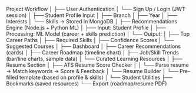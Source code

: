 Project Workflow
│
├── User Authentication
│   └── Sign Up / Login (JWT session)
│
├── Student Profile Input
│   ├── Branch
│   ├── Year
│   ├── Interests
│   └── Skills → Stored in MongoDB
│
├── Recommendations Engine (Node.js + Python ML)
│   ├── Input: Student Profile
│   ├── Processing: ML Model (career + skills prediction)
│   └── Output:
│       ├── Top Career Paths
│       ├── Required Skills
│       ├── Confidence Scores
│       └── Suggested Courses
│
├── Dashboard
│   ├── Career Recommendations (cards)
│   ├── Career Roadmap (timeline chart)
│   ├── Job/Skill Trends (bar/line charts, sample data)
│   └── Curated Learning Resources
│
├── Resume Section
│   ├── ATS Resume Score Checker
│   │   └── Parse resume → Match keywords → Score & Feedback
│   └── Resume Builder
│       └── Pre-filled template (based on profile & skills)
│
└── Student Utilities
    ├── Bookmarks (saved resources)
    └── Export (roadmap/resume PDF)

